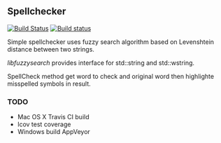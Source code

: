 ## Spellchecker

[![Build Status](https://travis-ci.org/AndreyBronin/spellchecker.svg?branch=master)](https://travis-ci.org/AndreyBronin/spellchecker)
[![Build status](https://ci.appveyor.com/api/projects/status/1i4c1hok9ofilu1c?svg=true)](https://ci.appveyor.com/project/AndreyBronin/spellchecker)

Simple spellchecker uses fuzzy search algorithm based on Levenshtein distance between two strings.

*libfuzzysearch* provides interface for std::string and std::wstring. 

SpellCheck method get word to check and original word then highlighte misspelled symbols in result.


### TODO
 - Mac OS X Travis CI build
 - lcov test coverage
 - Windows build AppVeyor 
